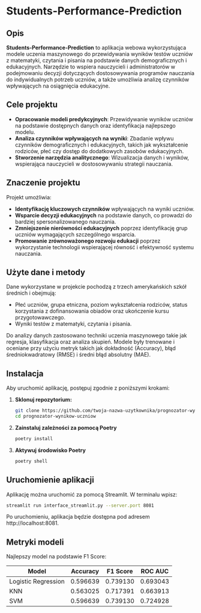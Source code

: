 ﻿# Students-Performance-Prediction

## Opis

**Students-Performance-Prediction** to aplikacja webowa wykorzystująca modele uczenia maszynowego do przewidywania wyników testów uczniów z matematyki, czytania i pisania na podstawie danych demograficznych i edukacyjnych. Narzędzie to wspiera nauczycieli i administratorów w podejmowaniu decyzji dotyczących dostosowywania programów nauczania do indywidualnych potrzeb uczniów, a także umożliwia analizę czynników wpływających na osiągnięcia edukacyjne.

## Cele projektu

- **Opracowanie modeli predykcyjnych**: Przewidywanie wyników uczniów na podstawie dostępnych danych oraz identyfikacja najlepszego modelu.
- **Analiza czynników wpływających na wyniki**: Zbadanie wpływu czynników demograficznych i edukacyjnych, takich jak wykształcenie rodziców, płeć czy dostęp do dodatkowych zasobów edukacyjnych.
- **Stworzenie narzędzia analitycznego**: Wizualizacja danych i wyników, wspierająca nauczycieli w dostosowywaniu strategii nauczania.

## Znaczenie projektu

Projekt umożliwia:

- **Identyfikację kluczowych czynników** wpływających na wyniki uczniów.
- **Wsparcie decyzji edukacyjnych** na podstawie danych, co prowadzi do bardziej spersonalizowanego nauczania.
- **Zmniejszenie nierówności edukacyjnych** poprzez identyfikację grup uczniów wymagających szczególnego wsparcia.
- **Promowanie zrównoważonego rozwoju edukacji** poprzez wykorzystanie technologii wspierającej równość i efektywność systemu nauczania.

## Użyte dane i metody

Dane wykorzystane w projekcie pochodzą z trzech amerykańskich szkół średnich i obejmują:

- Płeć uczniów, grupa etniczna, poziom wykształcenia rodziców, status korzystania z dofinansowania obiadów oraz ukończenie kursu przygotowawczego.
- Wyniki testów z matematyki, czytania i pisania.

Do analizy danych zastosowano techniki uczenia maszynowego takie jak regresja, klasyfikacja oraz analiza skupień. Modele były trenowane i oceniane przy użyciu metryk takich jak dokładność (Accuracy), błąd średniokwadratowy (RMSE) i średni błąd absolutny (MAE).

## Instalacja

Aby uruchomić aplikację, postępuj zgodnie z poniższymi krokami:

1. **Sklonuj repozytorium:**

   ```bash
   git clone https://github.com/twoja-nazwa-uzytkownika/prognozator-wynikow-uczniow.git
   cd prognozator-wynikow-uczniow
   ```
2. **Zainstaluj zależności za pomocą Poetry**
    ```bash
    poetry install
    ```
3. **Aktywuj środowisko Poetry**
    ```bash
    poetry shell
    ```

## Uruchomienie aplikacji

Aplikację można uruchomić za pomocą Streamlit. W terminalu wpisz:

```bash
streamlit run interface_streamlit.py --server.port 8081
```

Po uruchomieniu, aplikacja będzie dostępna pod adresem http://localhost:8081.

## Metryki modeli

Najlepszy model na podstawie F1 Score:

| Model               | Accuracy | F1 Score | ROC AUC  |
|---------------------|----------|----------|----------|
| Logistic Regression | 0.596639 | 0.739130 | 0.693043 |
| KNN                 | 0.563025 | 0.717391 | 0.663913 |
| SVM                 | 0.596639 | 0.739130 | 0.724928 |

